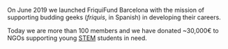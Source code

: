 On June 2019 we launched FriquiFund Barcelona with the mission of supporting budding geeks (*friquis*, in Spanish) in developing their careers.

Today we are more than 100 members and we have donated ~30,000€ to NGOs supporting young [STEM](https://en.wikipedia.org/wiki/Science,_technology,_engineering,_and_mathematics) students in need.

